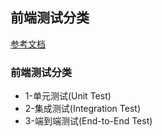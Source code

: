 ## 前端测试分类
[参考文档](https://www.jianshu.com/p/c817249616ee)

### 前端测试分类
- 1-单元测试(Unit Test)
- 2-集成测试(Integration Test)
- 3-端到端测试(End-to-End Test)
